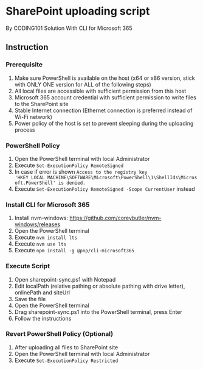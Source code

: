 # SharePoint uploading script
By CODING101 Solution
With CLI for Microsoft 365

## Instruction

### Prerequisite
1. Make sure PowerShell is available on the host (x64 or x86 version, stick with ONLY ONE version for ALL of the following steps)
2. All local files are accessible with sufficient permission from this host
3. Microsoft 365 account credential with sufficient permission to write files to the SharePoint site
4. Stable Internet connection (Ethernet connection is preferred instead of Wi-Fi network)
5. Power policy of the host is set to prevent sleeping during the uploading process

### PowerShell Policy
1. Open the PowerShell terminal with local Administrator
2. Execute `Set-ExecutionPolicy RemoteSigned`
3. In case if error is shown `Access to the registry key 'HKEY_LOCAL_MACHINE\SOFTWARE\Microsoft\PowerShell\1\ShellIds\Microsoft.PowerShell' is denied.`
4. Execute `Set-ExecutionPolicy RemoteSigned -Scope CurrentUser` instead

### Install CLI for Microsoft 365
1. Install nvm-windows: https://github.com/coreybutler/nvm-windows/releases
2. Open the PowerShell terminal
3. Execute `nvm install lts`
4. Execute `nvm use lts`
5. Execute `npm install -g @pnp/cli-microsoft365`

### Execute Script
1. Open sharepoint-sync.ps1 with Notepad
2. Edit localPath (relative pathing or absolute pathing with drive letter), onlinePath and siteUrl
3. Save the file
4. Open the PowerShell terminal
5. Drag sharepoint-sync.ps1 into the PowerShell terminal, press Enter
6. Follow the instructions

### Revert PowerShell Policy (Optional)
1. After uploading all files to SharePoint site
2. Open the PowerShell terminal with local Administrator
3. Execute `Set-ExecutionPolicy Restricted`
